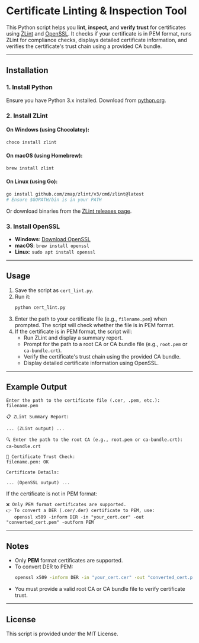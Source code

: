 # Certificate Linting & Inspection Tool

This Python script helps you **lint**, **inspect**, and **verify trust** for certificates using [ZLint](https://github.com/zmap/zlint) and [OpenSSL](https://www.openssl.org/). It checks if your certificate is in PEM format, runs ZLint for compliance checks, displays detailed certificate information, and verifies the certificate's trust chain using a provided CA bundle.

---

## Installation

### 1. Install Python

Ensure you have Python 3.x installed. Download from [python.org](https://www.python.org/downloads/).

### 2. Install ZLint

#### On Windows (using Chocolatey):
```sh
choco install zlint
```

#### On macOS (using Homebrew):
```sh
brew install zlint
```

#### On Linux (using Go):
```sh
go install github.com/zmap/zlint/v3/cmd/zlint@latest
# Ensure $GOPATH/bin is in your PATH
```

Or download binaries from the [ZLint releases page](https://github.com/zmap/zlint/releases).

### 3. Install OpenSSL

- **Windows**: [Download OpenSSL](https://slproweb.com/products/Win32OpenSSL.html)
- **macOS**: `brew install openssl`
- **Linux**: `sudo apt install openssl`

---

## Usage

1. Save the script as `cert_lint.py`.
2. Run it:
    ```sh
    python cert_lint.py
    ```
3. Enter the path to your certificate file (e.g., `filename.pem`) when prompted. The script will check whether the file is in PEM format.
4. If the certificate is in PEM format, the script will:
    - Run ZLint and display a summary report.
    - Prompt for the path to a root CA or CA bundle file (e.g., `root.pem` or `ca-bundle.crt`).
    - Verify the certificate's trust chain using the provided CA bundle.
    - Display detailed certificate information using OpenSSL.

---

## Example Output

```
Enter the path to the certificate file (.cer, .pem, etc.): filename.pem

📋 ZLint Summary Report:

... (ZLint output) ...

🔍 Enter the path to the root CA (e.g., root.pem or ca-bundle.crt): ca-bundle.crt

🔐 Certificate Trust Check:
filename.pem: OK

Certificate Details:

... (OpenSSL output) ...
```

If the certificate is not in PEM format:
```
❌ Only PEM format certificates are supported.
👉 To convert a DER (.cer/.der) certificate to PEM, use:
   openssl x509 -inform DER -in "your_cert.cer" -out "converted_cert.pem" -outform PEM
```

---

## Notes

- Only **PEM** format certificates are supported.
- To convert DER to PEM:
    ```sh
    openssl x509 -inform DER -in "your_cert.cer" -out "converted_cert.pem" -outform PEM
    ```
- You must provide a valid root CA or CA bundle file to verify certificate trust.

---

## License

This script is provided under the MIT License.
